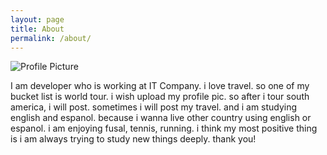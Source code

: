 ```yaml
---
layout: page
title: About
permalink: /about/
---
```


<img src="{{ site.baseurl }}/assets/profile-placeholder.gif" title="Profile Picture" class="profile">

I am developer who is working at IT Company. 
i love travel. so one of my bucket list is world tour. 
i wish upload my profile pic. so after i tour south america, i will post.
sometimes i will post my travel. 
and i am studying english and espanol. because i wanna live other country using english or espanol. 
i am enjoying fusal, tennis, running. 
i think my most positive thing is i am always trying to study new things deeply.
thank you!



